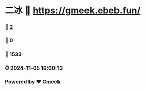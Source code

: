# 二冰 :link: https://gmeek.ebeb.fun/ 
### :page_facing_up: [2](https://gmeek.ebeb.fun//tag.html) 
### :speech_balloon: 0 
### :hibiscus: 1533 
### :alarm_clock: 2024-11-05 16:00:13 
### Powered by :heart: [Gmeek](https://github.com/Meekdai/Gmeek)
